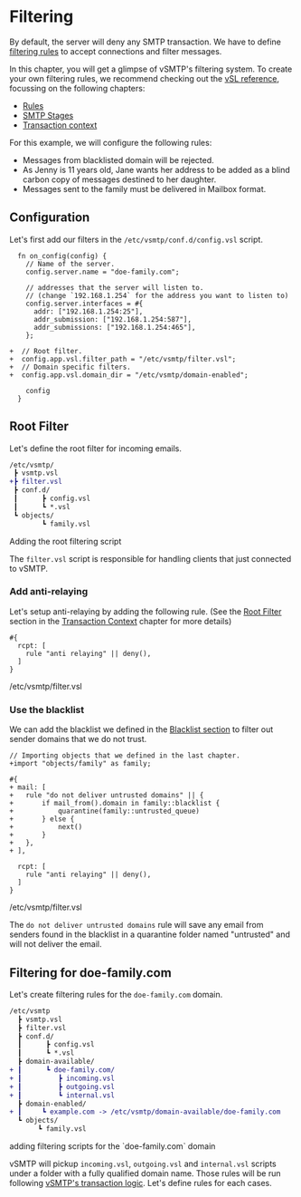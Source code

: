# Filtering

By default, the server will deny any SMTP transaction. We have to define [filtering rules](../../filtering/rules.md) to accept connections and filter messages.

In this chapter, you will get a glimpse of vSMTP's filtering system. To create your own filtering rules, we recommend checking out the [vSL reference](../../filtering/vsl.md), focussing on the following chapters:
* [Rules](../../filtering/rules.md)
* [SMTP Stages](../../filtering/stages.md)
* [Transaction context](../../filtering/transaction.md)

For this example, we will configure the following rules:

- Messages from blacklisted domain will be rejected.
- As Jenny is 11 years old, Jane wants her address to be added as a blind carbon copy of messages destined to her daughter.
- Messages sent to the family must be delivered in Mailbox format.

## Configuration

Let's first add our filters in the `/etc/vsmtp/conf.d/config.vsl` script.

```diff,rust,ignore
  fn on_config(config) {
    // Name of the server.
    config.server.name = "doe-family.com";

    // addresses that the server will listen to.
    // (change `192.168.1.254` for the address you want to listen to)
    config.server.interfaces = #{
      addr: ["192.168.1.254:25"],
      addr_submission: ["192.168.1.254:587"],
      addr_submissions: ["192.168.1.254:465"],
    };

+  // Root filter.
+  config.app.vsl.filter_path = "/etc/vsmtp/filter.vsl";
+  // Domain specific filters.
+  config.app.vsl.domain_dir = "/etc/vsmtp/domain-enabled";

    config
  }
```

## Root Filter

Let's define the root filter for incoming emails.

```diff
/etc/vsmtp/
 ┣ vsmtp.vsl
+┣ filter.vsl
 ┣ conf.d/
 ┃      ┣ config.vsl
 ┃      ┗ *.vsl
 ┗ objects/
        ┗ family.vsl
```
<p class="ann"> Adding the root filtering script </p>

The `filter.vsl` script is responsible for handling clients that just connected to vSMTP.

### Add anti-relaying

Let's setup anti-relaying by adding the following rule. (See the [Root Filter](../../filtering/transaction.md#root-filter-⬜) section in the [Transaction Context](../../filtering/transaction.md) chapter for more details)

```
#{
  rcpt: [
    rule "anti relaying" || deny(),
  ]
}
```
<p class="ann"> /etc/vsmtp/filter.vsl </p>

### Use the blacklist

We can add the blacklist we defined in the [Blacklist section](basic.md#blacklist) to filter out sender domains that we do not trust.

```diff,rust,ignore
// Importing objects that we defined in the last chapter.
+import "objects/family" as family;

#{
+ mail: [
+   rule "do not deliver untrusted domains" || {
+       if mail_from().domain in family::blacklist {
+           quarantine(family::untrusted_queue)
+       } else {
+           next()
+       }
+   },
+ ],

  rcpt: [
    rule "anti relaying" || deny(),
  ]
}
```
<p class="ann"> /etc/vsmtp/filter.vsl </p>

The `do not deliver untrusted domains` rule will save any email from senders found in the blacklist in a quarantine folder named "untrusted" and will not deliver the email.

## Filtering for doe-family.com

Let's create filtering rules for the `doe-family.com` domain.

```diff
/etc/vsmtp
  ┣ vsmtp.vsl
  ┣ filter.vsl
  ┣ conf.d/
  ┃      ┣ config.vsl
  ┃      ┗ *.vsl
  ┣ domain-available/
+ ┃      ┗ doe-family.com/
+ ┃         ┣ incoming.vsl
+ ┃         ┣ outgoing.vsl
+ ┃         ┗ internal.vsl
  ┣ domain-enabled/
+ ┃     ┗ example.com -> /etc/vsmtp/domain-available/doe-family.com
  ┗ objects/
       ┗ family.vsl
```
<p class="ann"> adding filtering scripts for the `doe-family.com` domain </p>

vSMTP will pickup `incoming.vsl`, `outgoing.vsl` and `internal.vsl` scripts under a folder with a fully qualified domain name. Those rules will be run following [vSMTP's transaction logic](../../filtering/transaction.md). Let's define rules for each cases.
